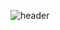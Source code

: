 ![header](https://capsule-render.vercel.app/api?type=waving&color=auto&height=300&section=header&text=JunYeong%20Park&fontSize=40!&fontAlign=70)
